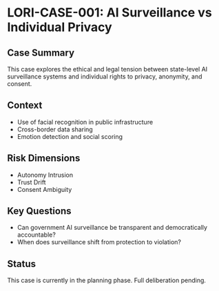 <!--
CASE ID: LORI-CASE-001
CASE TITLE: AI Surveillance vs Individual Privacy
RISK CLASSIFICATION: ETH-2
SPEAKER TYPE: Governmental/Institutional Entity
SUBJECT DOMAIN: Surveillance Ethics, Data Autonomy
STATUS: PLANNED
-->

# LORI-CASE-001: AI Surveillance vs Individual Privacy

## Case Summary
This case explores the ethical and legal tension between state-level AI surveillance systems and individual rights to privacy, anonymity, and consent.

## Context
- Use of facial recognition in public infrastructure
- Cross-border data sharing
- Emotion detection and social scoring

## Risk Dimensions
- Autonomy Intrusion
- Trust Drift
- Consent Ambiguity

## Key Questions
- Can government AI surveillance be transparent and democratically accountable?
- When does surveillance shift from protection to violation?

## Status
This case is currently in the planning phase. Full deliberation pending.
